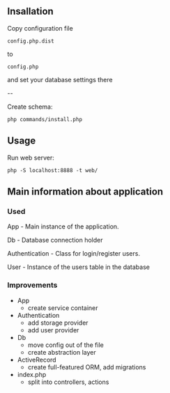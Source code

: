 ## Insallation

Copy configuration file 

`config.php.dist` 

to 

`config.php` 

and set your database settings there

--

Create schema:

`php commands/install.php`

## Usage

Run web server:

`php -S localhost:8888 -t web/`

## Main information about application

### Used
 App - Main instance of the application.
 
 Db - Database connection holder

 Authentication - Class for login/register users.
 
 User - Instance of the users table in the database
 

### Improvements
 - App
   - create service container
 - Authentication
   - add storage provider
   - add user provider
 - Db
   - move config out of the file
   - create abstraction layer
 - ActiveRecord
   - create full-featured ORM, add migrations
 - index.php
   - split into controllers, actions
